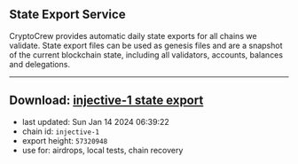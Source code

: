 ## State Export Service
CryptoCrew provides automatic daily state exports for all chains we validate. State export files can be used as genesis files and are a snapshot of the current blockchain state, including all validators, accounts, balances and delegations.

---
**Download: [injective-1 state export](https://dl.ccvalidators.com/SERVICE/injective/injective-1_export_57320948.json)**
---

- last updated: Sun Jan 14 2024 06:39:22
- chain id: `injective-1`
- export height: `57320948`
- use for: airdrops, local tests, chain recovery

